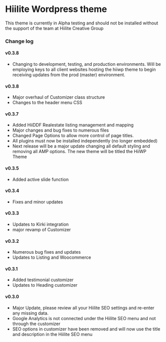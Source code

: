 # Hiilite Wordpress theme
This theme is currently in Alpha testing and should not be installed without the support of the team at Hiilite Creative Group

### Change log
#### v0.3.8
- Changing to development, testing, and production environments. Will be employing keys to all client websites hosting the hiiwp theme to begin receiving updates from the prod (master) environment.
#### v0.3.8
- Major overhaul of Customizer class structure
- Changes to the header menu CSS
#### v0.3.7
- Added HiiDDF Realestate listing management and mapping
- Major changes and bug fixes to numerous files
- Changed Page Options to allow more control of page titles.
- All plugins must now be installed independently (no longer embedded)
- Next release will be a major update changing all default styling and removing all AMP options. The new theme will be titled the HiiWP Theme
#### v0.3.5
- Added active slide function
#### v0.3.4
- Fixes and minor updates
#### v0.3.3
- Updates to Kirki integration
- major revamp of Customizer
#### v0.3.2
- Numerous bug fixes and updates
- Updates to Listing and Woocommerce
#### v0.3.1
- Added testimonial customizer
- Updates to Heading customizer
#### v0.3.0
- Major Update, please review all your Hiilite SEO settings and re-enter any missing data.
- Google Analytics is not connected under the Hiilite SEO menu and not through the customizer
- SEO options in customizer have been removed and will now use the title and description in the Hiilite SEO menu